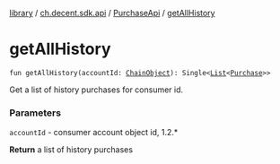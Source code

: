[library](../../index.md) / [ch.decent.sdk.api](../index.md) / [PurchaseApi](index.md) / [getAllHistory](./get-all-history.md)

# getAllHistory

`fun getAllHistory(accountId: `[`ChainObject`](../../ch.decent.sdk.model/-chain-object/index.md)`): Single<`[`List`](https://kotlinlang.org/api/latest/jvm/stdlib/kotlin.collections/-list/index.html)`<`[`Purchase`](../../ch.decent.sdk.model/-purchase/index.md)`>>`

Get a list of history purchases for consumer id.

### Parameters

`accountId` - consumer account object id, 1.2.*

**Return**
a list of history purchases

